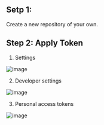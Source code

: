 ## Setp 1:

Create a new repository of your own.

## Step 2: Apply Token

1. Settings

![image](https://raw.githubusercontent.com/YamTian/Notes/master/Synchronize/images/Settings.png)

2. Developer settings

![image](https://raw.githubusercontent.com/YamTian/Notes/master/Synchronize/images/Developer%20settings.png)

3. Personal access tokens

![image](https://raw.githubusercontent.com/YamTian/Notes/master/Synchronize/images/Personal%20access%20tokens.png)